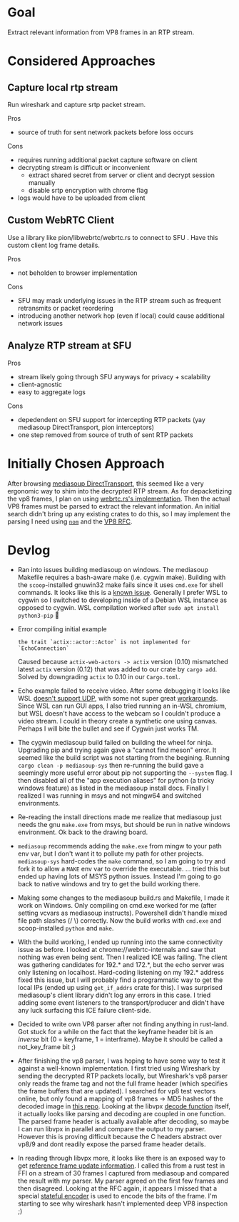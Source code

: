 # Goal

Extract relevant information from VP8 frames in an RTP stream.

# Considered Approaches

## Capture local rtp stream

Run wireshark and capture srtp packet stream.

Pros

- source of truth for sent network packets before loss occurs

Cons

- requires running additional packet capture software on client
- decrypting stream is difficult or inconvenient
  - extract shared secret from server or client and decrypt session manually
  - disable srtp encryption with chrome flag
- logs would have to be uploaded from client

## Custom WebRTC Client

Use a library like pion/libwebrtc/webrtc.rs to connect to SFU . Have this custom client log frame details.

Pros

- not beholden to browser implementation

Cons

- SFU may mask underlying issues in the RTP stream such as frequent retransmits or packet reordering
- introducing another network hop (even if local) could cause additional network issues

## Analyze RTP stream at SFU

Pros

- stream likely going through SFU anyways for privacy + scalability
- client-agnostic
- easy to aggregate logs

Cons

- depedendent on SFU support for intercepting RTP packets (yay mediasoup DirectTransport, pion interceptors)
- one step removed from source of truth of sent RTP packets

# Initially Chosen Approach

After browsing [mediasoup DirectTransport](https://docs.rs/mediasoup/0.9.0/mediasoup/router/struct.Router.html#method.create_direct_transport), this seemed like a very ergonomic way to shim into the decrypted RTP stream. As for depacketizing the vp8 frames, I plan on using [webrtc.rs's implementation](https://docs.rs/rtp/latest/rtp/codecs/vp8/struct.Vp8Packet.html). Then the actual VP8 frames must be parsed to extract the relevant information. An initial search didn't bring up any existing crates to do this, so I may implement the parsing I need using [`nom`](https://crates.io/crates/nom) and the [VP8 RFC](https://datatracker.ietf.org/doc/html/rfc6386#section-19.2).

# Devlog

- Ran into issues building mediasoup on windows. The mediasoup Makefile requires a bash-aware make (i.e. cygwin make). Building with the `scoop`-installed gnuwin32 make fails since it uses `cmd.exe` for shell commands. It looks like this is a [known issue](https://github.com/versatica/mediasoup/issues/701). Generally I prefer WSL to cygwin so I switched to developing inside of a Debian WSL instance as opposed to cygwin. WSL compilation worked after `sudo apt install python3-pip` 🎉

- Error compiling initial example

  ```
  the trait `actix::actor::Actor` is not implemented for `EchoConnection`
  ```

  Caused because `actix-web-actors -> actix` version (0.10) mismatched latest `actix` version (0.12) that was added to our crate by `cargo add`. Solved by downgrading `actix` to 0.10 in our `Cargo.toml`.

- Echo example failed to receive video. After some debugging it looks like WSL [doesn't support UDP](https://github.com/microsoft/WSL/issues/6082), with some not super great [workarounds](https://github.com/microsoft/WSL/issues/4825). Since WSL can run GUI apps, I also tried running an in-WSL chromium, but WSL doesn't have access to the webcam so I couldn't produce a video stream. I could in theory create a synthetic one using canvas. Perhaps I will bite the bullet and see if Cygwin just works TM.

- The cygwin mediasoup build failed on building the wheel for ninja. Upgrading pip and trying again gave a "cannot find meson" error. It seemed like the build script was not starting from the begining. Running `cargo clean -p mediasoup-sys` then re-running the build gave a seemingly more useful error about pip not supporting the `--system` flag. I then disabled all of the "app execution aliases" for python (a tricky windows feature) as listed in the mediasoup install docs. Finally I realized I was running in msys and not mingw64 and switched environments.

- Re-reading the install directions made me realize that mediasoup just needs the gnu `make.exe` from msys, but should be run in native windows environment. Ok back to the drawing board.

- `mediasoup` recommends adding the `make.exe` from mingw to your path env var, but I don't want it to pollute my path for other projects. `mediasoup-sys` hard-codes the `make` command, so I am going to try and fork it to allow a `MAKE` env var to override the executable. ... tried this but ended up having lots of MSYS python issues. Instead I'm going to go back to native windows and try to get the build working there.

- Making some changes to the mediasoup build.rs and Makefile, I made it work on Windows. Only compiling on cmd.exe worked for me (after setting vcvars as mediasoup instructs). Powershell didn't handle mixed file path slashes (/ \\) correctly. Now the build works with `cmd.exe` and scoop-installed `python` and `make`.

- With the build working, I ended up running into the same connectivity issue as before. I looked at chrome://webrtc-internals and saw that nothing was even being sent. Then I realized ICE was failing. The client was gathering candidates for 192.\* and 172.\*, but the echo server was only listening on localhost. Hard-coding listening on my 192.\* address fixed this issue, but I will probably find a programmatic way to get the local IPs (ended up using `get_if_addrs` crate for this). I was surprised mediasoup's client library didn't log any errors in this case. I tried adding some event listeners to the transport/producer and didn't have any luck surfacing this ICE failure client-side.

- Decided to write own VP8 parser after not finding anything in rust-land. Got stuck for a while on the fact that the keyframe header bit is an _inverse_ bit (0 = keyframe, 1 = interframe). Maybe it should be called a not_key_frame bit ;)

- After finishing the vp8 parser, I was hoping to have some way to test it against a well-known implementation. I first tried using Wireshark by sending the decrypted RTP packets locally, but Wireshark's vp8 parser only reads the frame tag and not the full frame header (which specifies the frame buffers that are updated). I searched for vp8 test vectors online, but only found a mapping of vp8 frames -> MD5 hashes of the decoded image in [this repo](https://github.com/webmproject/vp8-test-vectors). Looking at the libvpx [decode function](https://github.com/webmproject/libvpx/blob/705bf9de8c96cfe5301451f1d7e5c90a41c64e5f/vp8/decoder/decodeframe.c#L879) itself, it actually looks like parsing and decoding are coupled in one function. The parsed frame header is actually available after decoding, so maybe I can run libvpx in parallel and compare the output to my parser. However this is proving difficult because the C headers abstract over vp8/9 and dont readily expose the parsed frame header details.

- In reading through libvpx more, it looks like there is an exposed way to get [reference frame update information](https://github.com/webmproject/libvpx/blob/4478c121f592461318e2c0bd55b5c63a5e0012b2/vp8/vp8_dx_iface.c#L622). I called this from a rust test in FFI on a stream of 30 frames I captured from mediasoup and compared the result with my parser. My parser agreed on the first few frames and then disagreed. Looking at the RFC again, it appears I missed that a special [stateful encoder](https://datatracker.ietf.org/doc/html/rfc6386#section-7) is used to encode the bits of the frame. I'm starting to see why wireshark hasn't implemented deep VP8 inspection ;)
